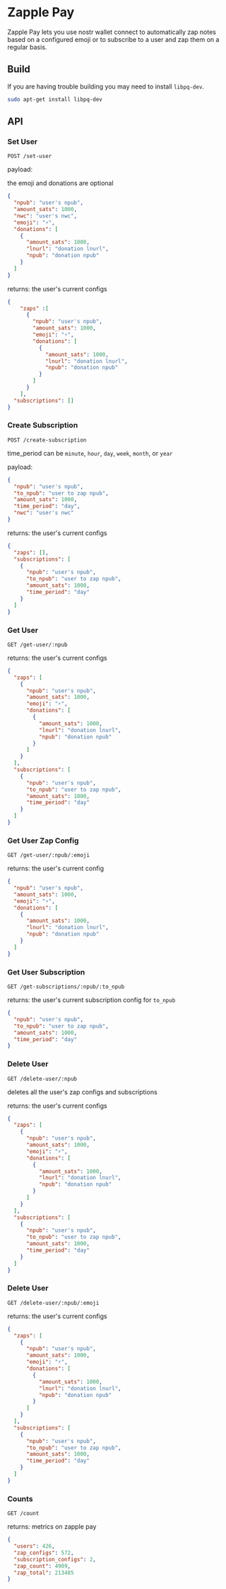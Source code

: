 # Zapple Pay

Zapple Pay lets you use nostr wallet connect to automatically zap notes based on a configured emoji or to subscribe to a
user and zap them on a regular basis.

## Build

If you are having trouble building you may need to install `libpq-dev`.

```bash
sudo apt-get install libpq-dev
```

## API

### Set User

`POST /set-user`

payload:

the emoji and donations are optional

```json
{
  "npub": "user's npub",
  "amount_sats": 1000,
  "nwc": "user's nwc",
  "emoji": "⚡",
  "donations": [
    {
      "amount_sats": 1000,
      "lnurl": "donation lnurl",
      "npub": "donation npub"
    }
  ]
}
```

returns:
the user's current configs

```json
{
    "zaps" :[
      {
        "npub": "user's npub",
        "amount_sats": 1000,
        "emoji": "⚡",
        "donations": [
          {
            "amount_sats": 1000,
            "lnurl": "donation lnurl",
            "npub": "donation npub"
          }
        ]
      }
    ],
  "subscriptions": []
}
```

### Create Subscription

`POST /create-subscription`

time_period can be `minute`, `hour`, `day`, `week`, `month`, or `year`

payload:

```json
{
  "npub": "user's npub",
  "to_npub": "user to zap npub",
  "amount_sats": 1000,
  "time_period": "day",
  "nwc": "user's nwc"
}
```

returns:
the user's current configs

```json
{
  "zaps": [],
  "subscriptions": [
    {
      "npub": "user's npub",
      "to_npub": "user to zap npub",
      "amount_sats": 1000,
      "time_period": "day"
    }
  ]
}
```

### Get User

`GET /get-user/:npub`

returns:
the user's current configs

```json
{
  "zaps": [
    {
      "npub": "user's npub",
      "amount_sats": 1000,
      "emoji": "⚡",
      "donations": [
        {
          "amount_sats": 1000,
          "lnurl": "donation lnurl",
          "npub": "donation npub"
        }
      ]
    }
  ],
  "subscriptions": [
    {
      "npub": "user's npub",
      "to_npub": "user to zap npub",
      "amount_sats": 1000,
      "time_period": "day"
    }
  ]
}
```

### Get User Zap Config

`GET /get-user/:npub/:emoji`

returns:
the user's current config

```json
{
  "npub": "user's npub",
  "amount_sats": 1000,
  "emoji": "⚡",
  "donations": [
    {
      "amount_sats": 1000,
      "lnurl": "donation lnurl",
      "npub": "donation npub"
    }
  ]
}
```

### Get User Subscription

`GET /get-subscriptions/:npub/:to_npub`

returns:
the user's current subscription config for `to_npub`

```json
{
  "npub": "user's npub",
  "to_npub": "user to zap npub",
  "amount_sats": 1000,
  "time_period": "day"
}
```

### Delete User

`GET /delete-user/:npub`

deletes all the user's zap configs and subscriptions

returns:
the user's current configs

```json
{
  "zaps": [
    {
      "npub": "user's npub",
      "amount_sats": 1000,
      "emoji": "⚡",
      "donations": [
        {
          "amount_sats": 1000,
          "lnurl": "donation lnurl",
          "npub": "donation npub"
        }
      ]
    }
  ],
  "subscriptions": [
    {
      "npub": "user's npub",
      "to_npub": "user to zap npub",
      "amount_sats": 1000,
      "time_period": "day"
    }
  ]
}
```

### Delete User

`GET /delete-user/:npub/:emoji`

returns:
the user's current configs

```json
{
  "zaps": [
    {
      "npub": "user's npub",
      "amount_sats": 1000,
      "emoji": "⚡",
      "donations": [
        {
          "amount_sats": 1000,
          "lnurl": "donation lnurl",
          "npub": "donation npub"
        }
      ]
    }
  ],
  "subscriptions": [
    {
      "npub": "user's npub",
      "to_npub": "user to zap npub",
      "amount_sats": 1000,
      "time_period": "day"
    }
  ]
}
```

### Counts

`GET /count`

returns:
metrics on zapple pay

```json
{
  "users": 426,
  "zap_configs": 572,
  "subscription_configs": 2,
  "zap_count": 4909,
  "zap_total": 213485
}
```
